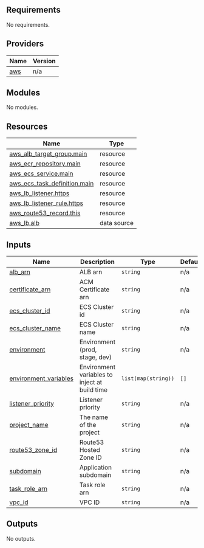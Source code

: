 ## Requirements

No requirements.

## Providers

| Name | Version |
|------|---------|
| <a name="provider_aws"></a> [aws](#provider\_aws) | n/a |

## Modules

No modules.

## Resources

| Name | Type |
|------|------|
| [aws_alb_target_group.main](https://registry.terraform.io/providers/hashicorp/aws/latest/docs/resources/alb_target_group) | resource |
| [aws_ecr_repository.main](https://registry.terraform.io/providers/hashicorp/aws/latest/docs/resources/ecr_repository) | resource |
| [aws_ecs_service.main](https://registry.terraform.io/providers/hashicorp/aws/latest/docs/resources/ecs_service) | resource |
| [aws_ecs_task_definition.main](https://registry.terraform.io/providers/hashicorp/aws/latest/docs/resources/ecs_task_definition) | resource |
| [aws_lb_listener.https](https://registry.terraform.io/providers/hashicorp/aws/latest/docs/resources/lb_listener) | resource |
| [aws_lb_listener_rule.https](https://registry.terraform.io/providers/hashicorp/aws/latest/docs/resources/lb_listener_rule) | resource |
| [aws_route53_record.this](https://registry.terraform.io/providers/hashicorp/aws/latest/docs/resources/route53_record) | resource |
| [aws_lb.alb](https://registry.terraform.io/providers/hashicorp/aws/latest/docs/data-sources/lb) | data source |

## Inputs

| Name | Description | Type | Default | Required |
|------|-------------|------|---------|:--------:|
| <a name="input_alb_arn"></a> [alb\_arn](#input\_alb\_arn) | ALB arn | `string` | n/a | yes |
| <a name="input_certificate_arn"></a> [certificate\_arn](#input\_certificate\_arn) | ACM Certificate arn | `string` | n/a | yes |
| <a name="input_ecs_cluster_id"></a> [ecs\_cluster\_id](#input\_ecs\_cluster\_id) | ECS Cluster id | `string` | n/a | yes |
| <a name="input_ecs_cluster_name"></a> [ecs\_cluster\_name](#input\_ecs\_cluster\_name) | ECS Cluster name | `string` | n/a | yes |
| <a name="input_environment"></a> [environment](#input\_environment) | Environment (prod, stage, dev) | `string` | n/a | yes |
| <a name="input_environment_variables"></a> [environment\_variables](#input\_environment\_variables) | Environment variables to inject at build time | `list(map(string))` | `[]` | no |
| <a name="input_listener_priority"></a> [listener\_priority](#input\_listener\_priority) | Listener priority | `string` | n/a | yes |
| <a name="input_project_name"></a> [project\_name](#input\_project\_name) | The name of the project | `string` | n/a | yes |
| <a name="input_route53_zone_id"></a> [route53\_zone\_id](#input\_route53\_zone\_id) | Route53 Hosted Zone ID | `string` | n/a | yes |
| <a name="input_subdomain"></a> [subdomain](#input\_subdomain) | Application subdomain | `string` | n/a | yes |
| <a name="input_task_role_arn"></a> [task\_role\_arn](#input\_task\_role\_arn) | Task role arn | `string` | n/a | yes |
| <a name="input_vpc_id"></a> [vpc\_id](#input\_vpc\_id) | VPC ID | `string` | n/a | yes |

## Outputs

No outputs.
